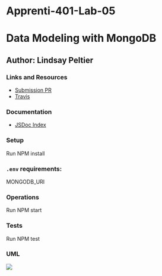 # Apprenti-401-Lab-05

# Data Modeling with MongoDB

## Author: Lindsay Peltier

### Links and Resources

- [Submission PR]()
- [Travis]()

### Documentation

- [JSDoc Index](./docs/index.html)

### Setup

Run NPM install

### `.env` requirements:

MONGODB_URI

### Operations

Run NPM start

### Tests

Run NPM test

### UML

![](./assets/lab05UML.jpg)
